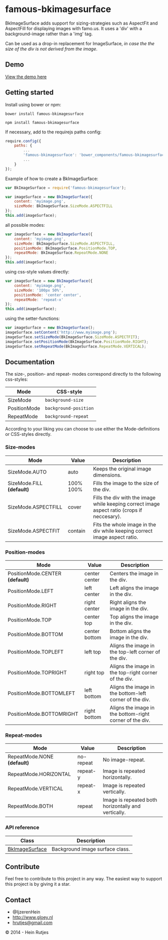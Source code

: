 famous-bkimagesurface
==========

BkImageSurface adds support for sizing-strategies such as AspectFit and AspectFill for displaying images with famo.us.
It uses a 'div' with a background-image rather than a 'img' tag.

Can be used as a drop-in replacement for ImageSurface, *in case the the size of the div is not derived from the image*.

## Demo

[View the demo here](https://rawgit.com/IjzerenHein/famous-imageview/master/examples/demo/index.html)

	
## Getting started

Install using bower or npm:

    bower install famous-bkimagesurface

    npm install famous-bkimagesurface

If necessary, add to the requirejs paths config:

```javascript
require.config({
    paths: {
        ...
        'famous-bkimagesurface': 'bower_components/famous-bkimagesurface/BkImageSurface',
        ...
    }
});
```

Example of how to create a BkImageSurface:

```javascript
var BkImageSurface = require('famous-bkimagesurface');

var imageSurface = new BkImageSurface({
    content: 'myimage.png',
    sizeMode: BkImageSurface.SizeMode.ASPECTFILL
});
this.add(imageSurface);
```

all possible modes:

```javascript
var imageSurface = new BkImageSurface({
    content: 'myimage.png',
    sizeMode: BkImageSurface.SizeMode.ASPECTFILL,
    positionMode: BkImageSurface.PositionMode.TOP,
    repeatMode: BkImageSurface.RepeatMode.NONE
});
this.add(imageSurface);
```

using css-style values directly:

```javascript
var imageSurface = new BkImageSurface({
    content: 'myimage.png',
    sizeMode: '100px 50%',
    positionMode: 'center center',
    repeatMode: 'repeat-x'
});
this.add(imageSurface);
```

using the setter-functions:

```javascript
var imageSurface = new BkImageSurface();
imageSurface.setContent('http://www.myimage.png');
imageSurface.setSizeMode(BkImageSurface.SizeMode.ASPECTFIT);
imageSurface.setPositionMode(BkImageSurface.PositionMode.RIGHT);
imageSurface.setRepeatMode(BkImageSurface.RepeatMode.VERTICAL);
```

## Documentation

The size-, position- and repeat- modes correspond directly to the following css-styles:

|Mode|CSS-style|
|----|---------|
|SizeMode|`background-size`|
|PositionMode|`background-position`|
|RepeatMode|`background-repeat`|

According to your liking you can choose to use either the Mode-definitions or CSS-styles directly.

### Size-modes

|Mode|Value|Description|
|-----|---------|-----------|
|SizeMode.AUTO|auto|Keeps the original image dimensions.|
|SizeMode.FILL **(default)**|100% 100%|Fills the image to the size of the div.|
|SizeMode.ASPECTFILL|cover|Fills the div with the image while keeping correct image aspect ratio (crops if neccesary).|
|SizeMode.ASPECTFIT|contain|Fits the whole image in the div while keeping correct image aspect ratio.|

### Position-modes

|Mode|Value|Description|
|----|-----|-----------|
|PositionMode.CENTER **(default)**|center center|Centers the image in the div.|
|PositionMode.LEFT|left center|Left aligns the image in the div.|
|PositionMode.RIGHT|right center|Right aligns the image in the div.|
|PositionMode.TOP|center top|Top aligns the image in the div.|
|PositionMode.BOTTOM|center bottom|Bottom aligns the image in the div.|
|PositionMode.TOPLEFT|left top|Aligns the image in the top-left corner of the div.|
|PositionMode.TOPRIGHT|right top|Aligns the image in the top-right corner of the div.|
|PositionMode.BOTTOMLEFT|left bottom|Aligns the image in the bottom-left corner of the div.|
|PositionMode.BOTTOMRIGHT|right bottom|Aligns the image in the bottom-right corner of the div.|

### Repeat-modes

|Mode|Value|Description|
|-----|---------|-----------|
|RepeatMode.NONE **(default)**|no-repeat|No image-repeat.|
|RepeatMode.HORIZONTAL|repeat-y|Image is repeated horizontally.|
|RepeatMode.VERTICAL|repeat-x|Image is repeated vertically.|
|RepeatMode.BOTH|repeat|Image is repeated both horizontally and vertically.|

### API reference

|Class|Description|
|---|---|
|[BkImageSurface](docs/BkImageSurface.md)|Background image surface class.|

## Contribute

Feel free to contribute to this project in any way. The easiest way to support this project is by giving it a star.

## Contact
- 	@IjzerenHein
- 	http://www.gloey.nl
- 	hrutjes@gmail.com

© 2014 - Hein Rutjes